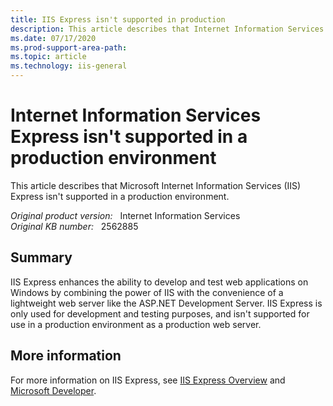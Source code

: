 ```yaml
---
title: IIS Express isn't supported in production
description: This article describes that Internet Information Services Express isn't supported in a production environment.
ms.date: 07/17/2020
ms.prod-support-area-path: 
ms.topic: article
ms.technology: iis-general
---
```

# Internet Information Services Express isn't supported in a production environment

This article describes that Microsoft Internet Information Services (IIS) Express isn't supported in a production environment.

_Original product version:_ &nbsp; Internet Information Services  
_Original KB number:_ &nbsp; 2562885

## Summary

IIS Express enhances the ability to develop and test web applications on Windows by combining the power of IIS with the convenience of a lightweight web server like the ASP.NET Development Server. IIS Express is only used for development and testing purposes, and isn't supported for use in a production environment as a production web server.

## More information

For more information on IIS Express, see [IIS Express Overview](/iis/extensions/introduction-to-iis-express/iis-express-overview) and [Microsoft Developer](https://developer.microsoft.com/).
